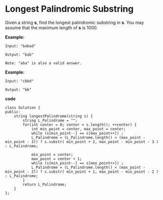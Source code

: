 # Longest Palindromic Substring

Given a string **s**, find the longest palindromic substring in **s**. You may assume that the maximum length of **s** is 1000.

**Example:**

```
Input: "babad"

Output: "bab"

Note: "aba" is also a valid answer.
```

**Example:**

```
Input: "cbbd"

Output: "bb"
```

**code**

````
class Solution {
public:
    string longestPalindrome(string s) {
        string L_Palindrome = "";
        for(int center = 0; center < s.length(); ++center) {
            int min_point = center, max_point = center;
            while (s[min_point--] == s[max_point++]) ;
            L_Palindrome = (L_Palindrome.length() < (max_point - min_point - 3)) ? s.substr( min_point + 2, max_point - min_point - 3 ) : L_Palindrome;

            min_point = center;
            max_point = center + 1;
            while (s[min_point--] == s[max_point++]) ;
            L_Palindrome = (L_Palindrome.length() < (max_point - min_point - 2)) ? s.substr( min_point + 1, max_point - min_point - 2 ) : L_Palindrome;
        }
        return L_Palindrome;
    }
};
````

